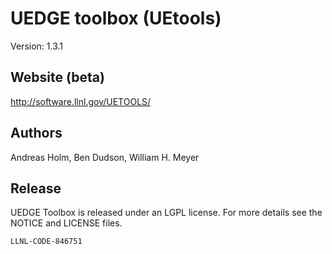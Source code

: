 # UEDGE toolbox (UEtools) 
Version: 1.3.1

## Website (beta)
http://software.llnl.gov/UETOOLS/

## Authors
Andreas Holm, Ben Dudson, William H. Meyer

## Release 

UEDGE Toolbox is released under an LGPL license.  For more details see the
NOTICE and LICENSE files.

``LLNL-CODE-846751``
